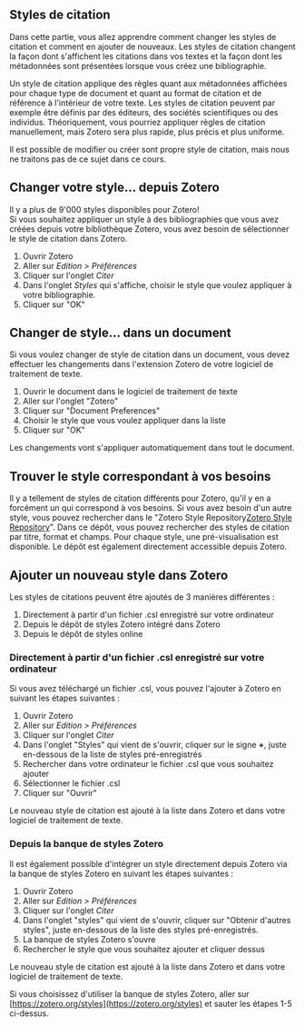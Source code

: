 ## Styles de citation

Dans cette partie, vous allez apprendre comment changer les styles de citation et comment en ajouter de nouveaux.
Les styles de citation changent la façon dont s'affichent les citations dans vos textes et la façon dont les métadonnées sont présentées lorsque vous créez une bibliographie.

Un style de citation applique des règles quant aux métadonnées affichées pour chaque type de document et quant au format de citation et de référence à l'intérieur de votre texte. Les styles de citation peuvent par exemple être définis par des éditeurs, des sociétés scientifiques ou des individus. Théoriquement, vous pourriez appliquer règles de citation manuellement, mais Zotero sera plus rapide, plus précis et plus uniforme.

Il est possible de modifier ou créer sont propre style de citation, mais nous ne traitons pas de ce sujet dans ce cours.

## Changer votre style... depuis Zotero

Il y a plus de 9'000 styles disponibles pour Zotero!   
Si vous souhaitez appliquer un style à des bibliographies que vous avez créées depuis votre bibliothèque Zotero, vous avez besoin de sélectionner le style de citation dans Zotero.

1. Ouvrir Zotero
2. Aller sur *Edition > Préférences*
3. Cliquer sur l'onglet *Citer* 
4. Dans l'onglet *Styles* qui s'affiche, choisir le style que voulez appliquer à votre bibliographie.
5. Cliquer sur "OK"

## Changer de style... dans un document

Si vous voulez changer de style de citation dans un document, vous devez effectuer les changements dans l'extension Zotero de votre logiciel de traitement de texte.

1. Ouvrir le document dans le logiciel de traitement de texte
2. Aller sur l'onglet "Zotero"
3. Cliquer sur "Document Preferences"
4. Choisir le style que vous voulez appliquer dans la liste
5. Cliquer sur "OK"

Les changements vont s'appliquer automatiquement dans tout le document.

## Trouver le style correspondant à vos besoins

Il y a tellement de styles de citation différents pour Zotero, qu'il y en a forcément un qui correspond à vos besoins. Si vous avez besoin d'un autre style, vous pouvez rechercher dans le "Zotero Style Repository[Zotero Style Repository](https://www.zotero.org/styles)". Dans ce dépôt, vous pouvez rechercher des styles de citation par titre, format et champs. Pour chaque style, une pré-visualisation est disponible. Le dépôt est également directement accessible depuis Zotero.

## Ajouter un nouveau style dans Zotero

Les styles de citations peuvent être ajoutés de 3 manières différentes :

1. Directement à partir d'un fichier .csl enregistré sur votre ordinateur
2. Depuis le dépôt de styles Zotero intégré dans Zotero
3. Depuis le dépôt de styles online

### Directement à partir d'un fichier .csl enregistré sur votre ordinateur

Si vous avez téléchargé un fichier .csl, vous pouvez l'ajouter à Zotero en suivant les étapes suivantes :

1. Ouvrir Zotero
2. Aller sur *Edition > Préférences*
3. Cliquer sur l'onglet *Citer*
4. Dans l'onglet "Styles" qui vient de s'ouvrir, cliquer sur le signe **+**, juste en-dessous de la liste de styles pré-enregistrés
5. Rechercher dans votre ordinateur le fichier .csl que vous souhaitez ajouter
6. Sélectionner le fichier .csl
7. Cliquer sur "Ouvrir"

Le nouveau style de citation est ajouté à la liste dans Zotero et dans votre logiciel de traitement de texte.

### Depuis la banque de styles Zotero

Il est également possible d'intégrer un style directement depuis Zotero via la banque de styles Zotero en suivant les étapes suivantes :

1. Ouvrir Zotero
2. Aller sur *Edition > Préférences*
3. Cliquer sur l'onglet *Citer*
4. Dans l'onglet "styles" qui vient de s'ouvrir, cliquer sur "Obtenir d'autres styles", juste en-dessous de la liste des styles pré-enregistrés.
5. La banque de styles Zotero s'ouvre
6. Rechercher le style que vous souhaitez ajouter et cliquer dessus

Le nouveau style de citation est ajouté à la liste dans Zotero et dans votre logiciel de traitement de texte.

Si vous choisissez d'utiliser la banque de styles Zotero, aller sur [https://zotero.org/styles](https://zotero.org/styles) et sauter les étapes 1-5 ci-dessus.
